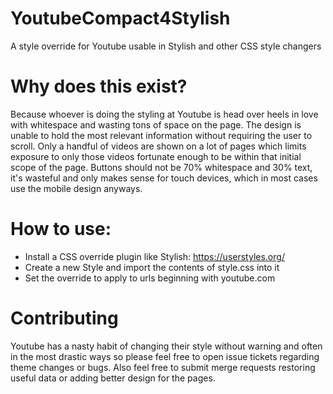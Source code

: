 # YoutubeCompact4Stylish
A style override for Youtube usable in Stylish and other CSS style changers

# Why does this exist?
Because whoever is doing the styling at Youtube is head over heels in love with whitespace and wasting tons of space on the page.
The design is unable to hold the most relevant information without requiring the user to scroll.
Only a handful of videos are shown on a lot of pages which limits exposure to only those videos fortunate enough to be within that initial scope of the page.
Buttons should not be 70% whitespace and 30% text, it's wasteful and only makes sense for touch devices, which in most cases use the mobile design anyways.

# How to use:

- Install a CSS override plugin like Stylish: https://userstyles.org/
- Create a new Style and import the contents of style.css into it
- Set the override to apply to urls beginning with youtube.com

# Contributing
Youtube has a nasty habit of changing their style without warning and often in the most drastic ways so please feel free to open issue tickets regarding theme changes or bugs.
Also feel free to submit merge requests restoring useful data or adding better design for the pages.

